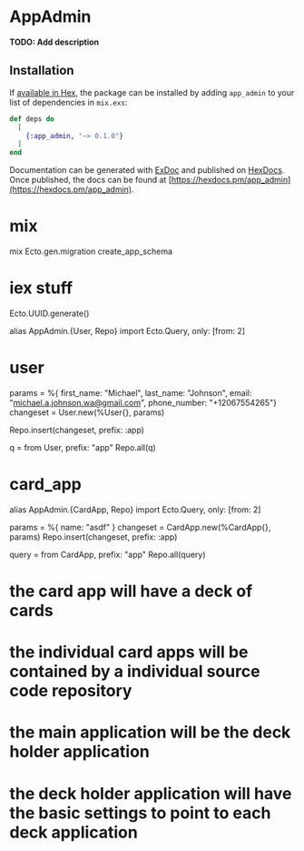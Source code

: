# AppAdmin

**TODO: Add description**

## Installation

If [available in Hex](https://hex.pm/docs/publish), the package can be installed
by adding `app_admin` to your list of dependencies in `mix.exs`:

```elixir
def deps do
  [
    {:app_admin, "~> 0.1.0"}
  ]
end
```

Documentation can be generated with [ExDoc](https://github.com/elixir-lang/ex_doc)
and published on [HexDocs](https://hexdocs.pm). Once published, the docs can
be found at [https://hexdocs.pm/app_admin](https://hexdocs.pm/app_admin).

# mix

mix Ecto.gen.migration create_app_schema

# iex stuff
Ecto.UUID.generate()

alias AppAdmin.{User, Repo}
import Ecto.Query, only: [from: 2]

# user 

params = %{ first_name: "Michael", last_name: "Johnson", email: "michael.a.johnson.wa@gmail.com", phone_number: "+12067554265"}
changeset = User.new(%User{}, params)

Repo.insert(changeset, prefix: :app)

<!-- query = from t in "users", prefix: "app", where: t.user_id == ^'a64603c7-2c2e-4827-981a-d3d69f06071f', select: [t.id, t.first_name, t.last_name, t.middle_name, t.email, t.phone_number]

{:ok, user_id} = Ecto.UUID.dump("b940fe31-f78e-4307-843e-a306d22fdc6a")
query = from t in "users", prefix: "app", where: t.user_id == ^user_id, select: [t.id, t.user_id, t.first_name, t.last_name, t.middle_name, t.email, t.phone_number]
Repo.all(query)

query = from t in "users", prefix: "app", where: t.user_id == ^'a64603c7-2c2e-4827-981a-d3d69f06071f', select: [t.id, t.first_name, t.last_name, t.middle_name, t.email, t.phone_number] -->

<!-- q = from User, prefix: "app", where: [user_id: ^user_id] -->

q = from User, prefix: "app"
Repo.all(q)
 
# card_app
alias AppAdmin.{CardApp, Repo}
import Ecto.Query, only: [from: 2]

params = %{ name: "asdf" }
changeset = CardApp.new(%CardApp{}, params)
Repo.insert(changeset, prefix: :app)

query = from CardApp, prefix: "app"
Repo.all(query)

# the card app will have a deck of cards
# the individual card apps will be contained by a individual source code repository
# the main application will be the deck holder application
# the deck holder application will have the basic settings to point to each deck application   
